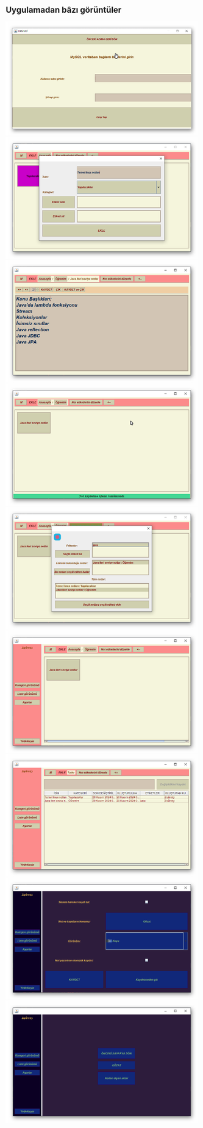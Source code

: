 ## Uygulamadan bâzı görüntüler

<img src="https://github.com/369553/Merkez-iNot/blob/master/littleDemo/01.png">

<img src="https://github.com/369553/Merkez-iNot/blob/master/littleDemo/02.png">
<img src="https://github.com/369553/Merkez-iNot/blob/master/littleDemo/03.png">
<img src="https://github.com/369553/Merkez-iNot/blob/master/littleDemo/04.png">
<img src="https://github.com/369553/Merkez-iNot/blob/master/littleDemo/05.png">
<img src="https://github.com/369553/Merkez-iNot/blob/master/littleDemo/06.png">
<img src="https://github.com/369553/Merkez-iNot/blob/master/littleDemo/07.png">
<img src="https://github.com/369553/Merkez-iNot/blob/master/littleDemo/08.png">
<img src="https://github.com/369553/Merkez-iNot/blob/master/littleDemo/09.png">
